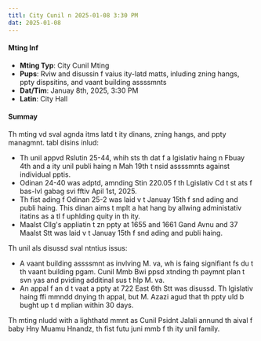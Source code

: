 ```yaml
---
titl: City Cunil n 2025-01-08 3:30 PM
dat: 2025-01-08
---
```

#### Mting Inf
* **Mting Typ**: City Cunil Mting
* **Pups**: Rviw and disussin f vaius ity-latd matts, inluding zning hangs, ppty dispsitins, and vaant building assssmnts
* **Dat/Tim**: Januay 8th, 2025, 3:30 PM
* **Latin**: City Hall

#### Summay

Th mting vd sval agnda itms latd t ity dinans, zning hangs, and ppty managmnt. tabl disins inlud:

* Th unil appvd Rslutin 25-44, whih sts th dat f a lgislativ haing n Fbuay 4th and a ity unil publi haing n Mah 19th t nsid assssmnts against individual pptis.
* Odinan 24-40 was adptd, amnding Stin 220.05 f th Lgislativ Cd t st ats f bas-lvl gabag svi fftiv Apil 1st, 2025.
* Th fist ading f Odinan 25-2 was laid v t Januay 15th f snd ading and publi haing. This dinan aims t mplt a hat hang by allwing administativ itatins as a tl f uphlding quity in th ity.
* Maalst Cllg's appliatin t zn ppty at 1655 and 1661 Gand Avnu and 37 Maalst Stt was laid v t Januay 15th f snd ading and publi haing.

Th unil als disussd sval ntntius issus:

* A vaant building assssmnt as invlving M. va, wh is faing signifiant fs du t th vaant building pgam. Cunil Mmb Bwi ppsd xtnding th paymnt plan t svn yas and pviding additinal sus t hlp M. va.
* An appal f an d t vaat a ppty at 722 East 6th Stt was disussd. Th lgislativ haing ffi mmndd dnying th appal, but M. Azazi agud that th ppty uld b bught up t d mplian within 30 days.

Th mting nludd with a lighthatd mmnt as Cunil Psidnt Jalali annund th aival f baby Hny Muamu Hnandz, th fist futu juni mmb f th ity unil family.

